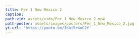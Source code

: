 ```yaml
---
title: Per 1 New Mexico 2
caption:
path-vid: assets/vids/Per_1_New_Mexico_2.mp4
path-poster: assets/images/posters/Per_1_New_Mexico_2.jpg
yt-url: 'https://youtu.be/Idai5r4oC2Y'
---
```

